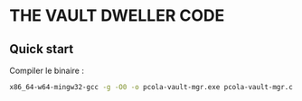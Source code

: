 # THE VAULT DWELLER CODE

## Quick start

Compiler le binaire :

```bash
x86_64-w64-mingw32-gcc -g -O0 -o pcola-vault-mgr.exe pcola-vault-mgr.c -lcrypt32 -lcomdlg32
```

